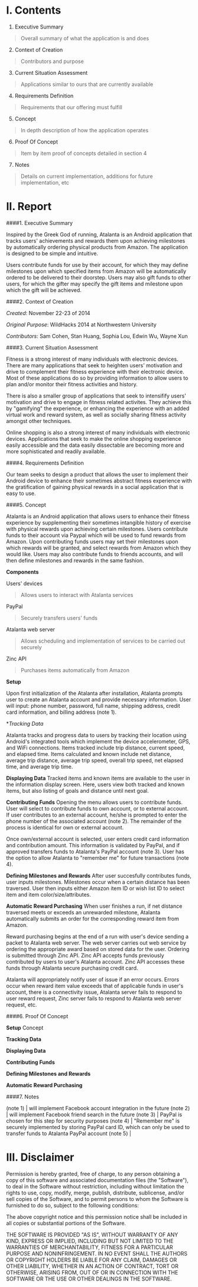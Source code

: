 I. Contents
========
1. Executive Summary
>Overall summary of what the application is and does

2. Context of Creation
>Contributors and purpose

3. Current Situation Assessment
>Applications similar to ours that are currently available

4. Requirements Definition
>Requirements that our offering must fulfill

5. Concept
>In depth description of how the application operates

6. Proof Of Concept
>Item by item proof of concepts detailed in section 4

7. Notes
> Details on current implementation, additions for future implementation, etc

II. Report
========

####1. Executive Summary
  
Inspired by the Greek God of running, Atalanta is an Android application that tracks users' achievements and rewards them upon achieving milestones by automatically ordering physical products from Amazon. The application is designed to be simple and intuitive.

Users contribute funds for use by their account, for which they may define milestones upon which specified items from Amazon will be automatically ordered to be delivered to their doorstep. Users may also gift funds to other users, for which the gifter may specify the gift items and milestone upon which the gift will be achieved.

####2. Context of Creation

*Created*: November 22-23 of 2014

*Original Purpose*: WildHacks 2014 at Northwestern University

*Contributors*: Sam Cohen, Stan Huang, Sophia Lou, Edwin Wu, Wayne Xun

####3. Current Situation Assessment

Fitness is a strong interest of many individuals with electronic devices. There are many applications that seek to heighten users' motivation and drive to complement their fitness experience with their electronic device. Most of these applications do so by providing information to allow users to plan and/or monitor their fitness activities and history.

There is also a smaller group of applications that seek to intensifify users' motivation and drive to engage in fitness related activites. They achieve this by "gamifying" the experience, or enhancing the experience with an added virtual work and reward system, as well as socially sharing fitness activity amongst other techniques.

Online shopping is also a strong interest of many individuals with electronic devices. Applications that seek to make the online shopping experience easily accessible and the data easily dissectable are becoming more and more sophisticated and readily available.

####4. Requirements Definition

Our team seeks to design a product that allows the user to implement their Android device to enhance their sometimes abstract fitness experience with the gratification of gaining physical rewards in a social application that is easy to use.

####5. Concept

Atalanta is an Android application that allows users to enhance their fitness experience by supplementing their sometimes intangible history of exercise with physical rewards upon achieving certain milestones. Users contribute funds to their account via Paypal which will be used to fund rewards from Amazon. Upon contributing funds users may set their milestones upon which rewards will be granted, and select rewards from Amazon which they would like. Users may also contribute funds to friends accounts, and will then define milestones and rewards in the same fashion.

**Components**

Users' devices
>Allows users to interact with Atalanta services

PayPal
>Securely transfers users' funds

Atalanta web server
>Allows scheduling and implementation of services to be carried out securely

Zinc API
>Purchases items automatically from Amazon

**Setup**

Upon first initialization of the Atalanta after installation, Atalanta prompts user to create an Atalanta account and provide necessary information. User will input: phone number, password, full name, shipping address, credit card information, and billing address (note 1).

**Tracking Data*

Atalanta tracks and progress data to users by tracking their location using Android's integrated tools which implement the device accelerometer, GPS, and WiFi connections. Items tracked include trip distance, current speed, and elapsed time. Items calculated and known include net distance, average trip distance, average trip speed, overall trip speed, net elapsed time, and average trip time.

**Displaying Data**
Tracked items and known items are available to the user in the information display screen. Here, users view both tracked and known items, but also listing of goals and distance until next goal.

**Contributing Funds**
Opening the menu allows users to contribute funds. User will select to contribute funds to own account, or to external account. If user contributes to an external account, he/she is prompted to enter the phone number of the associated account (note 2). The remainder of the process is identical for own or external account.

Once own/external account is selected, user enters credit card information and contribution amount. This information is validated by PayPal, and if approved transfers funds to Atalanta's PayPal account (note 3). User has the option to allow Atalanta to "remember me" for future transactions (note 4).

**Defining Milestones and Rewards**
After user succesfully contributes funds, user inputs milestones. Milestones occur when a certain distance has been traversed. User then inputs either Amazon item ID or wish list ID to select item and item color/size/attributes.

**Automatic Reward Purchasing**
When user finishes a run, if net distance traversed meets or exceeds an unrewarded milestone, Atalanta automatically submits an order for the corresponding reward item from Amazon.

Reward purchasing begins at the end of a run with user's device sending a packet to Atalanta web server. The web server carries out web service by ordering the appropriate award based on stored data for the user. Ordering is submitted through Zinc API. Zinc API accepts funds previously contributed by users to user's Atalanta account. Zinc API accesses these funds through Atalanta secure purchasing credit card.

Atalanta will appropriately notify user of issue if an error occurs. Errors occur when reward item value exceeds that of applicable funds in user's account, there is a connectivity issue, Atalanta server fails to respond to user reward request, Zinc server fails to respond to Atalanta web server request, etc.

####6. Proof Of Concept

**Setup**
Concept

**Tracking Data**

**Displaying Data**

**Contributing Funds**

**Defining Milestones and Rewards**

**Automatic Reward Purchasing**


####7. Notes

(note 1)  | will implement Facebook account integration in the future
(note 2)  | will implement Facebook friend search in the future
(note 3)  | PayPal is chosen for this step for security purposes
(note 4)  | "Remember me" is securely implemented by storing PayPal card ID, which can only be used to transfer funds to Atalanta PayPal account
(note 5)  | 


III. Disclaimer
========

Permission is hereby granted, free of charge, to any person obtaining a copy
of this software and associated documentation files (the "Software"), to deal
in the Software without restriction, including without limitation the rights
to use, copy, modify, merge, publish, distribute, sublicense, and/or sell
copies of the Software, and to permit persons to whom the Software is
furnished to do so, subject to the following conditions:

The above copyright notice and this permission notice shall be included in
all copies or substantial portions of the Software.

THE SOFTWARE IS PROVIDED "AS IS", WITHOUT WARRANTY OF ANY KIND, EXPRESS OR
IMPLIED, INCLUDING BUT NOT LIMITED TO THE WARRANTIES OF MERCHANTABILITY,
FITNESS FOR A PARTICULAR PURPOSE AND NONINFRINGEMENT. IN NO EVENT SHALL THE
AUTHORS OR COPYRIGHT HOLDERS BE LIABLE FOR ANY CLAIM, DAMAGES OR OTHER
LIABILITY, WHETHER IN AN ACTION OF CONTRACT, TORT OR OTHERWISE, ARISING FROM,
OUT OF OR IN CONNECTION WITH THE SOFTWARE OR THE USE OR OTHER DEALINGS IN
THE SOFTWARE.
